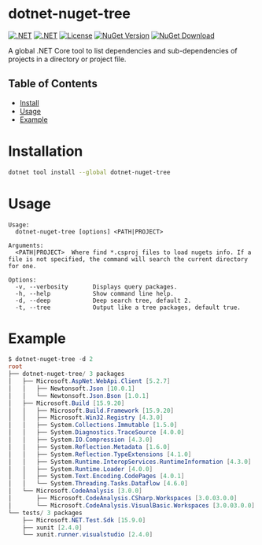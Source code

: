 # dotnet-nuget-tree
[![.NET](https://github.com/ramosisw/dotnet-nuget-tree/actions/workflows/push-build.yml/badge.svg)](https://github.com/ramosisw/dotnet-nuget-tree/actions/workflows/push-build.yml)
[![.NET](https://github.com/ramosisw/dotnet-nuget-tree/actions/workflows/build-deploy.yml/badge.svg)](https://github.com/ramosisw/dotnet-nuget-tree/actions/workflows/build-deploy.yml)
[![License](https://img.shields.io/badge/License-MIT-blue.svg?style=flat-square&logo=read-the-docs)](https://github.com/ramosisw/dotnet-nuget-tree/blob/master/LICENSE)
[![NuGet Version](https://img.shields.io/nuget/v/dotnet-nuget-tree.svg?style=flat-square&logo=nuget)](https://www.nuget.org/packages/dotnet-nuget-tree/)
[![NuGet Download](https://img.shields.io/nuget/dt/dotnet-nuget-tree.svg?style=flat-square&logo=nuget)](https://www.nuget.org/packages/dotnet-nuget-tree/)

A global .NET Core tool to list dependencies and sub-dependencies of projects in a directory or project file.

## Table of Contents

- [Install](#installation)
- [Usage](#usage)
- [Example](#example)


# Installation
```sh
dotnet tool install --global dotnet-nuget-tree
```

# Usage

```
Usage:
  dotnet-nuget-tree [options] <PATH|PROJECT>

Arguments:
  <PATH|PROJECT>  Where find *.csproj files to load nugets info. If a file is not specified, the command will search the current directory for one.

Options:
  -v, --verbosity       Displays query packages.
  -h, --help            Show command line help.
  -d, --deep            Deep search tree, default 2.
  -t, --tree            Output like a tree packages, default true.
```

# Example

```powershell
$ dotnet-nuget-tree -d 2
root
├── dotnet-nuget-tree/ 3 packages
│   ├── Microsoft.AspNet.WebApi.Client [5.2.7]
│   │   ├── Newtonsoft.Json [10.0.1]
│   │   └── Newtonsoft.Json.Bson [1.0.1]
│   ├── Microsoft.Build [15.9.20]
│   │   ├── Microsoft.Build.Framework [15.9.20]
│   │   ├── Microsoft.Win32.Registry [4.3.0]
│   │   ├── System.Collections.Immutable [1.5.0]
│   │   ├── System.Diagnostics.TraceSource [4.0.0]
│   │   ├── System.IO.Compression [4.3.0]
│   │   ├── System.Reflection.Metadata [1.6.0]
│   │   ├── System.Reflection.TypeExtensions [4.1.0]
│   │   ├── System.Runtime.InteropServices.RuntimeInformation [4.3.0]
│   │   ├── System.Runtime.Loader [4.0.0]
│   │   ├── System.Text.Encoding.CodePages [4.0.1]
│   │   └── System.Threading.Tasks.Dataflow [4.6.0]
│   └── Microsoft.CodeAnalysis [3.0.0]
│       ├── Microsoft.CodeAnalysis.CSharp.Workspaces [3.0.03.0.0]
│       └── Microsoft.CodeAnalysis.VisualBasic.Workspaces [3.0.03.0.0]
└── tests/ 3 packages
    ├── Microsoft.NET.Test.Sdk [15.9.0]
    ├── xunit [2.4.0]
    └── xunit.runner.visualstudio [2.4.0]
```

